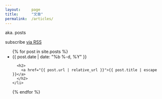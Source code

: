 ```yaml
---
layout: 	page
title: 		"文章"
permalink: 	/articles/
---
```


<p>aka. posts</p>

<p>subscribe <a href="{{ "/feed.xml" | relative_url }}">via RSS</a></p>

<ul>
  {% for post in site.posts %}
    <li>
      <span>{{ post.date | date: "%b %-d, %Y" }}</span>

      <h2>
        <a href="{{ post.url | relative_url }}">{{ post.title | escape }}</a>
      </h2>
    </li>
  {% endfor %}
</ul>
